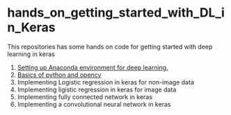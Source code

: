 # hands_on_getting_started_with_DL_in_Keras
This repositories has some hands on code for getting started with deep learning in keras

1. [Setting up Anaconda environment for deep learning.](https://github.com/anujshah1003/hands_on_getting_started_with_DL_in_Keras/tree/master/setting_up_DL_env)
2. [Basics of python and opencv](https://github.com/anujshah1003/hands_on_getting_started_with_DL_in_Keras/tree/master/basics_python_opencv)
3. Implementing Logistic regression in keras for non-image data
4. Implementing ligistic regression in keras for image data
5. Implementing fully connected network in keras
6. Implementing a convolutional neural network in keras

